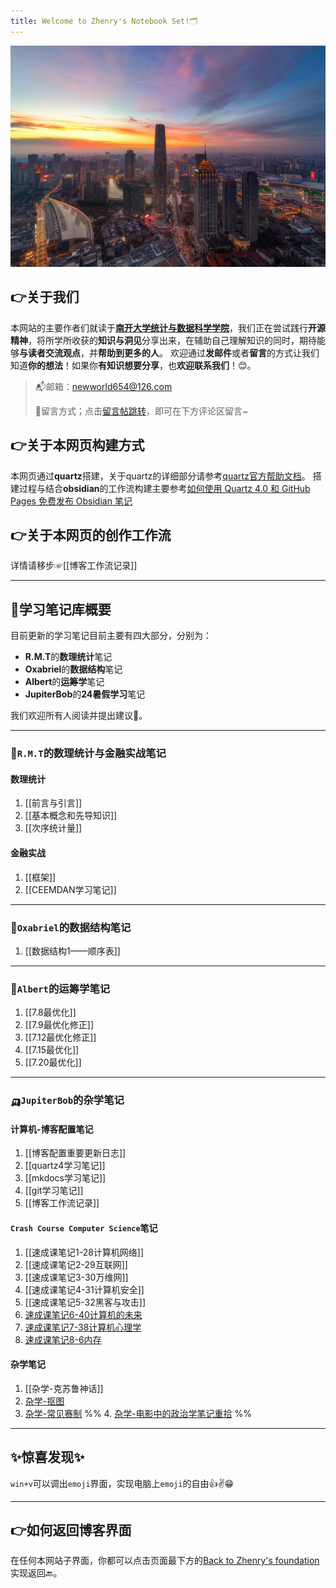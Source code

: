 ```yaml
---
title: Welcome to Zhenry's Notebook Set!🗂️
---
```

<!-- [![天津之眼的洞见](tianjin.jpg)](Insight/) -->
![天津之眼](tianjin.jpg)

## 👉关于我们
本网站的主要作者们就读于[**南开大学统计与数据科学学院**](https://stat.nankai.edu.cn/)，我们正在尝试践行**开源精神**，将所学所收获的**知识与洞见**分享出来，在辅助自己理解知识的同时，期待能够**与读者交流观点**，并**帮助到更多的人**。
欢迎通过**发邮件**或者**留言**的方式让我们知道**你的想法**！如果你**有知识想要分享**，也**欢迎联系我们**！😊。

>📬邮箱：newworld654@126.com
>
>🥰留言方式；点击[留言帖跳转](https://zhanghenry.site/2024/08/19/%E6%AC%A2%E8%BF%8E%E7%95%99%E8%A8%80/)，即可在下方评论区留言~

## 👉关于本网页构建方式
本网页通过**quartz**搭建，关于quartz的详细部分请参考[quartz官方帮助文档](https://quartz.jzhao.xyz)。
搭建过程与结合**obsidian**的工作流构建主要参考[如何使用 Quartz 4.0 和 GitHub Pages 免费发布 Obsidian 笔记](https://insile.github.io/my-notes/%E7%AC%94%E8%AE%B0/%E5%85%AC%E5%85%B1%E7%AC%94%E8%AE%B0%E5%BA%93/%E5%A6%82%E4%BD%95%E4%BD%BF%E7%94%A8-Quartz-4.0-%E5%92%8C-GitHub-Pages-%E5%85%8D%E8%B4%B9%E5%8F%91%E5%B8%83-Obsidian-%E7%AC%94%E8%AE%B0)

## 👉关于本网页的创作工作流
详情请移步☞[[博客工作流记录]]

---

## 🌈学习笔记库概要
目前更新的学习笔记目前主要有四大部分，分别为：
* **R.M.T**的**数理统计**笔记
* **Oxabriel**的**数据结构**笔记
* **Albert**的**运筹学**笔记
* **JupiterBob**的**24暑假学习**笔记

我们欢迎所有人阅读并提出建议🤗。

---
### 🚗`R.M.T`的数理统计与金融实战笔记

#### 数理统计
1. [[前言与引言]]
2. [[基本概念和先导知识]]
3. [[次序统计量]]

#### 金融实战
1. [[框架]]
2. [[CEEMDAN学习笔记]]


---
### 🚓`Oxabriel`的数据结构笔记
1. [[数据结构1——顺序表]]

---
### 🚕`Albert`的运筹学笔记
1. [[7.8最优化]]
2. [[7.9最优化修正]]
3. [[7.12最优化修正]]
4. [[7.15最优化]]
5. [[7.20最优化]]

---
### 🛺`JupiterBob`的杂学笔记
#### 计算机-博客配置笔记
1. [[博客配置重要更新日志]]
2. [[quartz4学习笔记]]
3. [[mkdocs学习笔记]]
4. [[git学习笔记]]
5. [[博客工作流记录]]

<!-- #### 数据结构笔记：
1. [[数据结构笔记1-绪论]]
2. [[数据结构笔记2-线性表-顺序表]]
3. [[数据结构笔记3-线性表-单链表]]
4. [数据结构笔记4-线性表-循环双向链表](数据结构笔记4-线性表-循环双向链表.md)
5. [数据结构笔记5-线性表-应用&案例](数据结构笔记5-线性表-应用&案例.md)
6. [数据结构笔记6-栈和队列-栈](数据结构笔记6-栈和队列-栈.md)
7. [数据结构笔记7-栈和队列-队列](数据结构笔记7-栈和队列-队列.md) -->


#### `Crash Course Computer Science`笔记
1. [[速成课笔记1-28计算机网络]]
2. [[速成课笔记2-29互联网]]
3. [[速成课笔记3-30万维网]]
4. [[速成课笔记4-31计算机安全]]
5. [[速成课笔记5-32黑客与攻击]]
6. [速成课笔记6-40计算机的未来](速成课笔记6-40计算机的未来.md)
7. [速成课笔记7-38计算机心理学](速成课笔记7-38计算机心理学.md)
8. [速成课笔记8-6内存](速成课笔记8-6内存.md)

<!-- #### 数学建模学习笔记

1. [数学建模-python绘图笔记-seaborn](数学建模-python绘图笔记-seaborn.md)
2. [数学建模-国一分享](数学建模-国一分享.md)
3. [数学建模-信息检索](数学建模-信息检索.md)
4. [数学建模-Lyx排版笔记](数学建模-Lyx排版笔记.md)
5. [数学建模-Excalidraw绘图](数学建模-Excalidraw绘图.md)
6. [数学建模-绘图导航](数学建模-绘图导航.md) -->

#### 杂学笔记
1. [[杂学-克苏鲁神话]]
2. [杂学-抠图](杂学-抠图.md)
3. [杂学-常见赛制](杂学-常见赛制.md)
%% 4. [杂学-电影中的政治学笔记重拾](杂学-电影中的政治学笔记重拾.md) %%




---
## ✨惊喜发现✨
`win+v`可以调出`emoji`界面，实现电脑上`emoji`的自由👍✌️😁

---
## 👉如何返回博客界面
在任何本网站子界面，你都可以点击页面最下方的[Back to Zhenry's foundation](https://zhenrys.github.io)实现返回🔙。
